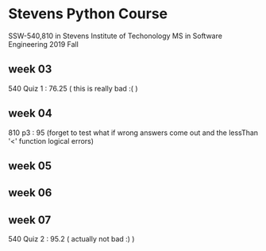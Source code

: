 # Stevens Python Course

SSW-540,810 in Stevens Institute of Techonology MS in Software Engineering 2019 Fall

## week 03

540 Quiz 1 : 76.25 ( this is really bad :( )

## week 04

810 p3 : 95
(forget to test what if wrong answers come out and the lessThan '<' function logical errors)

## week 05

## week 06

## week 07

540 Quiz 2 : 95.2 ( actually not bad :) )
